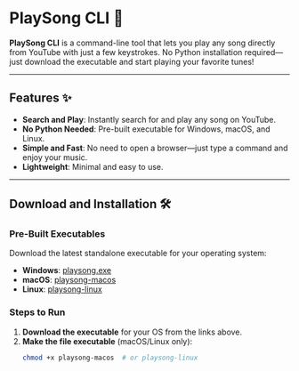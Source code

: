 # PlaySong CLI 🎵

**PlaySong CLI** is a command-line tool that lets you play any song directly from YouTube with just a few keystrokes. No Python installation required—just download the executable and start playing your favorite tunes!

---

## Features ✨

- **Search and Play**: Instantly search for and play any song on YouTube.
- **No Python Needed**: Pre-built executable for Windows, macOS, and Linux.
- **Simple and Fast**: No need to open a browser—just type a command and enjoy your music.
- **Lightweight**: Minimal and easy to use.

---

## Download and Installation 🛠️

### Pre-Built Executables

Download the latest standalone executable for your operating system:

- **Windows**: [playsong.exe](https://github.com/your-username/playsong-cli/releases/latest/download/playsong.exe)
- **macOS**: [playsong-macos](https://github.com/your-username/playsong-cli/releases/latest/download/playsong-macos)
- **Linux**: [playsong-linux](https://github.com/your-username/playsong-cli/releases/latest/download/playsong-linux)

### Steps to Run

1. **Download the executable** for your OS from the links above.
2. **Make the file executable** (macOS/Linux only):
   ```bash
   chmod +x playsong-macos  # or playsong-linux
   ```
